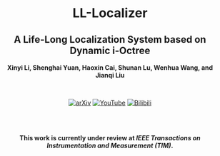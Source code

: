 <div align="center">
  <h1>LL-Localizer</h1>
  <h2>A Life-Long Localization System based on Dynamic i-Octree</h2>
  <p><strong>Xinyi Li, Shenghai Yuan, Haoxin Cai, Shunan Lu, Wenhua Wang, and Jianqi Liu</strong></p>
  <br>

  [![arXiv](https://img.shields.io/badge/arXiv-2504.01583-b31b1b.svg)](http://arxiv.org/abs/2504.01583)
  [![YouTube](https://img.shields.io/badge/YouTube-FF0000?logo=youtube&logoColor=white)](https://youtu.be/UWn7RCb9kA8)
  [![Bilibili](https://img.shields.io/badge/Bilibili-00A1D6?logo=bilibili&logoColor=white)](https://www.bilibili.com/video/BV1faZHYCEkZ)

  <br><br>

  <strong>This work is currently under review at <i>IEEE Transactions on Instrumentation and Measurement (TIM)</i>.</strong>
</div>

